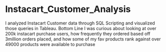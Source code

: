 # Instacart_Customer_Analysis
I analyzed Instacart Customer data through SQL Scripting and visualized those queries in Tableau. Bottom Line I was curious about looking at over 200k instacart purchase users, how frequently they ordered based off 3million orders placed, and how some of my fav products rank against over 49000 products were available to purchase
